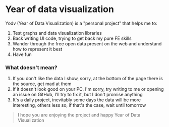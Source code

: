 # Year of data visualization

Yodv (Year of Data Visualization) is a "personal project" that helps me to:

1. Test graphs and data visualization libraries
2. Back writing UI code, trying to get back my pure FE skills
3. Wander through the free open data present on the web and understand how to represent it best
4. Have fun

### What doesn't mean?

1. If you don't like the data I show, sorry, at the bottom of the page there is the source, get mad at them
2. If it doesn't look good on your PC, I'm sorry, try writing to me or opening an issue on GitHub, I'll try to fix it, but I don't promise anything
3. It's a daily project, inevitably some days the data will be more interesting, others less so, if that's the case, wait until tomorrow

> I hope you are enjoying the project and happy Year of Data Visualization
